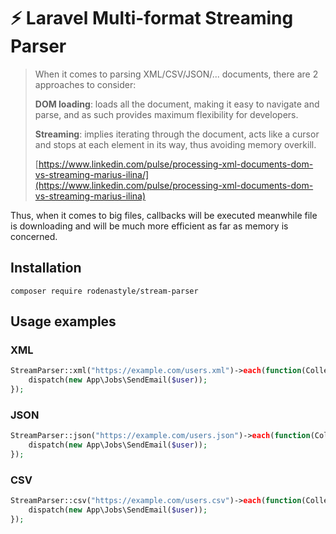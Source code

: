 # ⚡ Laravel Multi-format Streaming Parser

> When it comes to parsing XML/CSV/JSON/... documents, there are 2 approaches to consider:
>
> **DOM loading**: loads all the document, making it easy to navigate and parse, and as such provides maximum flexibility for developers.
>
> **Streaming**: implies iterating through the document, acts like a cursor and stops at each element in its way, thus avoiding memory overkill.
>
> [https://www.linkedin.com/pulse/processing-xml-documents-dom-vs-streaming-marius-ilina/](https://www.linkedin.com/pulse/processing-xml-documents-dom-vs-streaming-marius-ilina)

Thus, when it comes to big files, callbacks will be executed meanwhile file is downloading and will be much more efficient as far as memory is concerned.

## Installation
```
composer require rodenastyle/stream-parser
```

## Usage examples

### XML
```php
StreamParser::xml("https://example.com/users.xml")->each(function(Collection $user){
    dispatch(new App\Jobs\SendEmail($user));
});
```

### JSON
```php
StreamParser::json("https://example.com/users.json")->each(function(Collection $user){
    dispatch(new App\Jobs\SendEmail($user));
});
```

### CSV
```php
StreamParser::csv("https://example.com/users.csv")->each(function(Collection $user){
    dispatch(new App\Jobs\SendEmail($user));
});
```